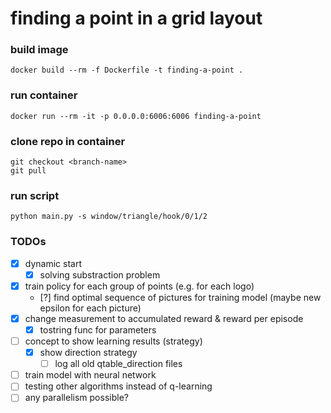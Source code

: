 # finding a point in a grid layout


### build image
    docker build --rm -f Dockerfile -t finding-a-point .

### run container
    docker run --rm -it -p 0.0.0.0:6006:6006 finding-a-point

### clone repo in container
    git checkout <branch-name>
    git pull

### run script
    python main.py -s window/triangle/hook/0/1/2

### TODOs
- [x] dynamic start
    - [x] solving substraction problem
- [x] train policy for each group of points (e.g. for each logo)
    - [?] find optimal sequence of pictures for training model (maybe new epsilon for each picture)
- [X] change measurement to accumulated reward & reward per episode
    - [X] tostring func for parameters
- [ ] concept to show learning results (strategy)
    - [X] show direction strategy
        - [ ] log all old qtable_direction files
- [ ] train model with neural network
- [ ] testing other algorithms instead of q-learning
- [ ] any parallelism possible?